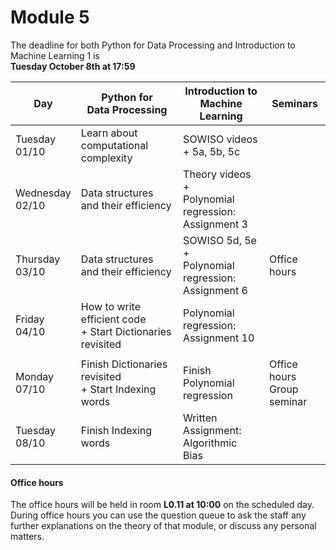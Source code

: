 
# Module 5

The deadline for both Python for Data Processing and Introduction to Machine Learning 1 is<br>**Tuesday October 8th at 17:59**

| Day                | Python for<br>Data Processing        | Introduction to<br>Machine Learning     | Seminars                                    |
|--------------------|--------------------------------------|-----------------------------------------|---------------------------------------------|
| Tuesday<br>01/10   | Learn about computational complexity | SOWISO videos + 5a, 5b, 5c              |                                             |
| Wednesday<br>02/10 | Data structures and their efficiency | Theory videos +<br>Polynomial regression:<br>Assignment 3  |                          |
| Thursday<br>03/10  | Data structures and their efficiency | SOWISO 5d, 5e +<br>Polynomial regression:<br>Assignment 6  | Office hours             |
| Friday<br>04/10    | How to write efficient code<br>+ Start Dictionaries revisited | Polynomial regression:<br>Assignment 10 |                    |
|                    |                                                               |                                         |                    |
| Monday<br>07/10    | Finish Dictionaries revisited<br>+ Start Indexing words | Finish Polynomial regression | Office hours<br>Group seminar       |
| Tuesday<br>08/10   | Finish Indexing words                | Written Assignment:<br>Algorithmic Bias    |                                          |



#### Office hours

The office hours will be held in room **L0.11 at 10:00** on the scheduled day. During office hours you can use the question queue to ask the staff any further explanations on the theory of that module, or discuss any personal matters.

